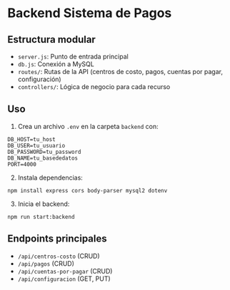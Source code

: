 # Backend Sistema de Pagos

## Estructura modular

- `server.js`: Punto de entrada principal
- `db.js`: Conexión a MySQL
- `routes/`: Rutas de la API (centros de costo, pagos, cuentas por pagar, configuración)
- `controllers/`: Lógica de negocio para cada recurso

## Uso

1. Crea un archivo `.env` en la carpeta `backend` con:

```
DB_HOST=tu_host
DB_USER=tu_usuario
DB_PASSWORD=tu_password
DB_NAME=tu_basededatos
PORT=4000
```

2. Instala dependencias:

```
npm install express cors body-parser mysql2 dotenv
```

3. Inicia el backend:

```
npm run start:backend
```

## Endpoints principales

- `/api/centros-costo` (CRUD)
- `/api/pagos` (CRUD)
- `/api/cuentas-por-pagar` (CRUD)
- `/api/configuracion` (GET, PUT)
